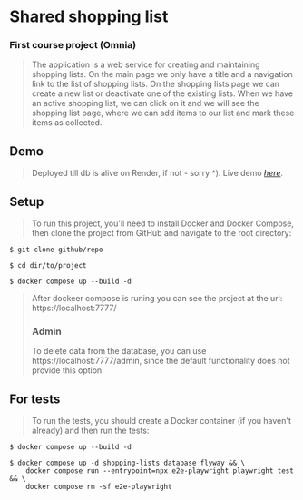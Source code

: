 # Shared shopping list
### First course project (Omnia)
> The application is a web service for creating and maintaining shopping lists.
On the main page we only have a title and a navigation link to the list of shopping lists.
On the shopping lists page we can create a new list or deactivate one of the existing lists. 
When we have an active shopping list, we can click on it and we will see the shopping list page,
 where we can add items to our list and mark these items as collected.

## Demo
> Deployed till db is alive on Render, if not - sorry ^).
> Live demo [_here_](https://shared-shopping-list-ymr1.onrender.com). 

## Setup
> To run this project, you'll need to install Docker and Docker Compose, then clone the project from GitHub and navigate to the root directory:

```
$ git clone github/repo
```
```
$ cd dir/to/project
```
```
$ docker compose up --build -d
```
> After dockeer compose is runing you can see the project at the url:
> https://localhost:7777/
> ### Admin
> To delete data from the database, you can use https://localhost:7777/admin, since the default functionality does not provide this option.

## For tests
> To run the tests, you should create a Docker container (if you haven't already) and then run the tests:

```
$ docker compose up --build -d
```
```
$ docker compose up -d shopping-lists database flyway && \ 
    docker compose run --entrypoint=npx e2e-playwright playwright test && \
    docker compose rm -sf e2e-playwright
```
